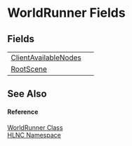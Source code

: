 # WorldRunner Fields




## Fields
<table>
<tr>
<td><a href="F_HLNC_WorldRunner_ClientAvailableNodes">ClientAvailableNodes</a></td>
<td> </td></tr>
<tr>
<td><a href="F_HLNC_WorldRunner_RootScene">RootScene</a></td>
<td> </td></tr>
</table>

## See Also


#### Reference
<a href="T_HLNC_WorldRunner">WorldRunner Class</a>  
<a href="N_HLNC">HLNC Namespace</a>  
